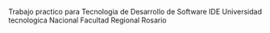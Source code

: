 Trabajo practico para Tecnologia de Desarrollo de Software IDE Universidad tecnologica Nacional Facultad Regional Rosario